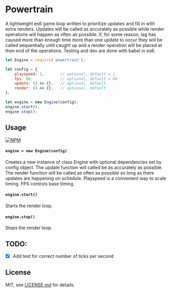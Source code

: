 # Powertrain

A lightweight es6 game loop written to prioritize updates and fill in with extra renders.
Updates will be called as accurately as possible while render operations will happen as often as possible. If, for some reason, lag has caused more than enough time more than one update to occur they will be called sequentially until caught up and a render operation will be placed at then end of the operations.
Testing and dev are done with babel in es6.

```js
let Engine = require('powertrain');

let config = {
    playspeed: 1,       // optional, default = 1
    fps: 60,            // optional, default = 60
    update: () => {},   // optional, default
    render: () => {},   // optional, default    
};

let engine = new Engine(config);
engine.start();
engine.stop();
```

## Usage

[![NPM](https://nodei.co/npm/powertrain.png?downloads=true&downloadRank=true&stars=true)](https://nodei.co/npm/powertrain/)

#### `engine = new Engine(config)`

Creates a new instance of class Engine with optional dependencies set by config object. The update function will called be as accurately as possible. The render function will be called as often as possible so long as there updates are happening on schedule.
Playspeed is a convenient way to scale timing.
FPS controls base timing.

#### `engine.start()`

Starts the render loop.

#### `engine.stop()`

Stops the render loop.

## TODO:
- [x] Add test for correct number of ticks per second

## License

MIT, see [LICENSE.md](http://github.com/limeandcoconut/powertrain/blob/master/LICENSE.md) for details.
